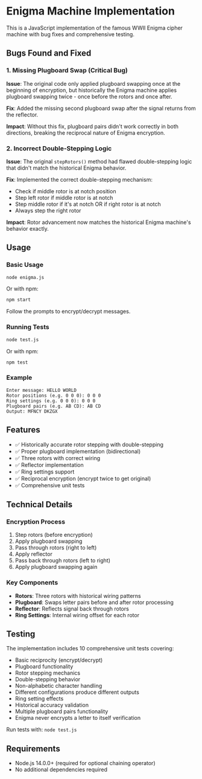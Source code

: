 # Enigma Machine Implementation

This is a JavaScript implementation of the famous WWII Enigma cipher machine with bug fixes and comprehensive testing.

## Bugs Found and Fixed

### 1. **Missing Plugboard Swap (Critical Bug)**
**Issue**: The original code only applied plugboard swapping once at the beginning of encryption, but historically the Enigma machine applies plugboard swapping twice - once before the rotors and once after.

**Fix**: Added the missing second plugboard swap after the signal returns from the reflector.

**Impact**: Without this fix, plugboard pairs didn't work correctly in both directions, breaking the reciprocal nature of Enigma encryption.

### 2. **Incorrect Double-Stepping Logic**
**Issue**: The original `stepRotors()` method had flawed double-stepping logic that didn't match the historical Enigma behavior.

**Fix**: Implemented the correct double-stepping mechanism:
- Check if middle rotor is at notch position
- Step left rotor if middle rotor is at notch
- Step middle rotor if it's at notch OR if right rotor is at notch
- Always step the right rotor

**Impact**: Rotor advancement now matches the historical Enigma machine's behavior exactly.

## Usage

### Basic Usage
```bash
node enigma.js
```
Or with npm:
```bash
npm start
```
Follow the prompts to encrypt/decrypt messages.

### Running Tests
```bash
node test.js
```
Or with npm:
```bash
npm test
```

### Example
```
Enter message: HELLO WORLD
Rotor positions (e.g. 0 0 0): 0 0 0
Ring settings (e.g. 0 0 0): 0 0 0
Plugboard pairs (e.g. AB CD): AB CD
Output: MFNCY DKZGX
```

## Features

- ✅ Historically accurate rotor stepping with double-stepping
- ✅ Proper plugboard implementation (bidirectional)
- ✅ Three rotors with correct wiring
- ✅ Reflector implementation
- ✅ Ring settings support
- ✅ Reciprocal encryption (encrypt twice to get original)
- ✅ Comprehensive unit tests

## Technical Details

### Encryption Process
1. Step rotors (before encryption)
2. Apply plugboard swapping
3. Pass through rotors (right to left)
4. Apply reflector
5. Pass back through rotors (left to right)
6. Apply plugboard swapping again

### Key Components
- **Rotors**: Three rotors with historical wiring patterns
- **Plugboard**: Swaps letter pairs before and after rotor processing
- **Reflector**: Reflects signal back through rotors
- **Ring Settings**: Internal wiring offset for each rotor

## Testing

The implementation includes 10 comprehensive unit tests covering:
- Basic reciprocity (encrypt/decrypt)
- Plugboard functionality
- Rotor stepping mechanics
- Double-stepping behavior
- Non-alphabetic character handling
- Different configurations produce different outputs
- Ring setting effects
- Historical accuracy validation
- Multiple plugboard pairs functionality
- Enigma never encrypts a letter to itself verification

Run tests with: `node test.js`

## Requirements

- Node.js 14.0.0+ (required for optional chaining operator)
- No additional dependencies required 